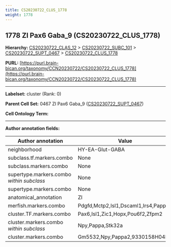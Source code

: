 ```yaml
---
title: CS20230722_CLUS_1778
weight: 1778
---
```

## 1778 ZI Pax6 Gaba_9 (CS20230722_CLUS_1778)
<b>Hierarchy: </b>
[CS20230722_CLAS_12](../CS20230722_CLAS_12) >
[CS20230722_SUBC_101](../CS20230722_SUBC_101) >
[CS20230722_SUPT_0467](../CS20230722_SUPT_0467) >
[CS20230722_CLUS_1778](../CS20230722_CLUS_1778)

**PURL:** [https://purl.brain-bican.org/taxonomy/CCN20230722/CS20230722_CLUS_1778](https://purl.brain-bican.org/taxonomy/CCN20230722/CS20230722_CLUS_1778)

---


**Labelset:** cluster (Rank: 0)

**Parent Cell Set:** 0467 ZI Pax6 Gaba_9 ([CS20230722_SUPT_0467](../CS20230722_SUPT_0467))



**Cell Ontology Term:** 

[MARKER GENES.]: #


---

[TRANSFERRED ANNOTATIONS.]: #


[AUTHOR ANNOTATION FIELDS.]: #


**Author annotation fields:**

| Author annotation | Value |
|-------------------|-------|
|neighborhood|HY-EA-Glut-GABA|
|subclass.tf.markers.combo|None|
|subclass.markers.combo|None|
|supertype.markers.combo _within subclass_|None|
|supertype.markers.combo|None|
|anatomical_annotation|ZI|
|merfish.markers.combo|Pdgfd,Mctp2,Isl1,Dscaml1,Irs4,Pappa|
|cluster.TF.markers.combo|Pax6,Isl1,Zic1,Hopx,Pou6f2,Zfpm2|
|cluster.markers.combo _within subclass_|Npy,Pappa,Stk32a|
|cluster.markers.combo|Gm5532,Npy,Pappa2,9330158H04Rik|
